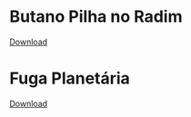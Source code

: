 # Butano Pilha no Radim
[Download](https://drive.google.com/open?id=0ByBgxY7Ot8vNYUlhbzFPM2REUzA)

# Fuga Planetária
[Download](#)

